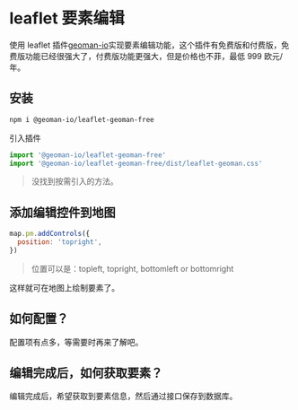 # leaflet 要素编辑

使用 leaflet 插件[geoman-io](https://geoman.io/docs/getting-started/free-version)实现要素编辑功能，这个插件有免费版和付费版，免费版功能已经很强大了，付费版功能更强大，但是价格也不菲，最低 999 欧元/年。

## 安装

```bash
npm i @geoman-io/leaflet-geoman-free
```

引入插件

```js
import '@geoman-io/leaflet-geoman-free'
import '@geoman-io/leaflet-geoman-free/dist/leaflet-geoman.css'
```

> 没找到按需引入的方法。

## 添加编辑控件到地图

```js
map.pm.addControls({
  position: 'topright',
})
```

> 位置可以是：topleft, topright, bottomleft or bottomright

这样就可在地图上绘制要素了。

## 如何配置？

配置项有点多，等需要时再来了解吧。

## 编辑完成后，如何获取要素？

编辑完成后，希望获取到要素信息，然后通过接口保存到数据库。

<!-- TODO 获取要素信息 -->
